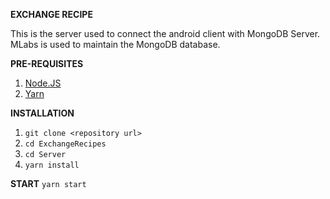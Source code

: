 **EXCHANGE RECIPE**

This is the server used to connect the android client with MongoDB Server.
MLabs is used to maintain the MongoDB database.

**PRE-REQUISITES**

1. [Node.JS](https://www.digitalocean.com/community/tutorials/how-to-install-node-js-on-ubuntu-16-04)
2. [Yarn](https://yarnpkg.com/lang/en/docs/install/)

**INSTALLATION**

1. `git clone <repository url>`
2. `cd ExchangeRecipes`
3. `cd Server`
4. `yarn install`

**START**
`yarn start`
